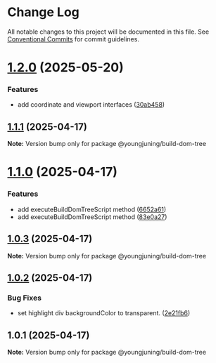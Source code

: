 # Change Log

All notable changes to this project will be documented in this file.
See [Conventional Commits](https://conventionalcommits.org) for commit guidelines.

# [1.2.0](https://github.com/youngjuning/youngjuning/compare/@youngjuning/build-dom-tree@1.1.1...@youngjuning/build-dom-tree@1.2.0) (2025-05-20)


### Features

* add coordinate and viewport interfaces ([30ab458](https://github.com/youngjuning/youngjuning/commit/30ab458b92b27c9e1dbbcdec04369adbd6875d14))





## [1.1.1](https://github.com/youngjuning/youngjuning/compare/@youngjuning/build-dom-tree@1.1.0...@youngjuning/build-dom-tree@1.1.1) (2025-04-17)

**Note:** Version bump only for package @youngjuning/build-dom-tree





# [1.1.0](https://github.com/youngjuning/youngjuning/compare/@youngjuning/build-dom-tree@1.0.3...@youngjuning/build-dom-tree@1.1.0) (2025-04-17)


### Features

* add executeBuildDomTreeScript method ([6652a61](https://github.com/youngjuning/youngjuning/commit/6652a61fd9da2485809a0ea802126a32f507f921))
* add executeBuildDomTreeScript method ([83e0a27](https://github.com/youngjuning/youngjuning/commit/83e0a279832616562cfc6a3e24de623400c0f427))





## [1.0.3](https://github.com/youngjuning/youngjuning/compare/@youngjuning/build-dom-tree@1.0.2...@youngjuning/build-dom-tree@1.0.3) (2025-04-17)

**Note:** Version bump only for package @youngjuning/build-dom-tree





## [1.0.2](https://github.com/youngjuning/youngjuning/compare/@youngjuning/build-dom-tree@1.0.1...@youngjuning/build-dom-tree@1.0.2) (2025-04-17)


### Bug Fixes

* set highlight div backgroundColor to transparent. ([2e21fb6](https://github.com/youngjuning/youngjuning/commit/2e21fb687458522bb9b0090a61eab0ed781f2d74))





## 1.0.1 (2025-04-17)

**Note:** Version bump only for package @youngjuning/build-dom-tree
